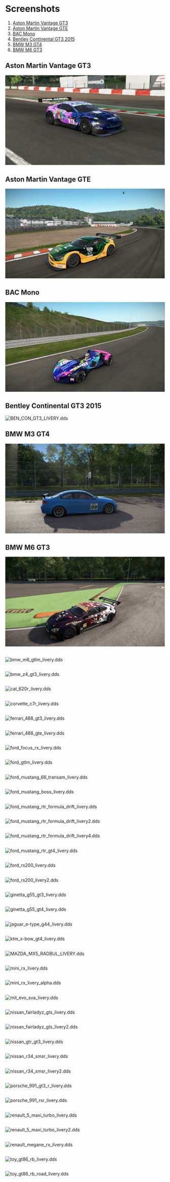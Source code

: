 # Screenshots
1. [Aston Martin Vantage GT3](#aston-martin-vantage-gt3)
2. [Aston Martin Vantage GTE](#aston-martin-vantage-gte)
3. [BAC Mono](#bac-mono)
4. [Bentley Continental GT3 2015](#bentley-continental-gt3-2015)
5. [BMW M3 GT4](#bmw-m3-gt4)
6. [BMW M6 GT3](#bmw-m6-gt3)

## Aston Martin Vantage GT3 
![am_van_gt3_livery.dds](Screenshots/aston_martin_vantage_gt3.png)

## Aston Martin Vantage GTE
![am_van_gte_livery.dds](Screenshots/aston_martin_vantage_gte.png)

## BAC Mono
![bac_mono_livery.dds](Screenshots/bac_mono.png)

## Bentley Continental GT3 2015
![BEN_CON_GT3_LIVERY.dds](Screenshots/bentley_continental_gt3_2015.png)

## BMW M3 GT4
![bmw_m3_gt4_livery.dds](Screenshots/bmw_m3_gt4.png)

## BMW M6 GT3
![bmw_m6_gt3_livery.dds](Screenshots/bmw_m6_gt3.png)

## 
![bmw_m6_gtlm_livery.dds]()

## 
![bmw_z4_gt3_livery.dds]()

## 
![cat_620r_livery.dds]()

## 
![corvette_c7r_livery.dds]()

## 
![ferrari_488_gt3_livery.dds]()

## 
![ferrari_488_gte_livery.dds]()

## 
![ford_focus_rx_livery.dds]()

## 
![ford_gtlm_livery.dds]()

## 
![ford_mustang_66_transam_livery.dds]()

## 
![ford_mustang_boss_livery.dds]()

## 
![ford_mustang_rtr_formula_drift_livery.dds]()

## 
![ford_mustang_rtr_formula_drift_livery2.dds]()

## 
![ford_mustang_rtr_formula_drift_livery4.dds]()

## 
![ford_mustang_rtr_gt4_livery.dds]()

## 
![ford_rs200_livery.dds]()

## 
![ford_rs200_livery2.dds]()

## 
![ginetta_g55_gt3_livery.dds]()

## 
![ginetta_g55_gt4_livery.dds]()

## 
![jaguar_e-type_g44_livery.dds]()

## 
![ktm_x-bow_gt4_livery.dds]()

## 
![MAZDA_MX5_RADBUL_LIVERY.dds]()

## 
![mini_rx_livery.dds]()

## 
![mini_rx_livery_alpha.dds]()

## 
![mit_evo_sva_livery.dds]()

## 
![nissan_fairladyz_gts_livery.dds]()

## 
![nissan_fairladyz_gts_livery2.dds]()

## 
![nissan_gtr_gt3_livery.dds]()

## 
![nissan_r34_smsr_livery.dds]()

## 
![nissan_r34_smsr_livery2.dds]()

## 
![porsche_991_gt3_r_livery.dds]()

## 
![porsche_991_rsr_livery.dds]()

## 
![renault_5_maxi_turbo_livery.dds]()

## 
![renault_5_maxi_turbo_livery2.dds]()

## 
![renault_megane_rx_livery.dds]()

## 
![toy_gt86_rb_livery.dds]()

## 
![toy_gt86_rb_road_livery.dds]()
